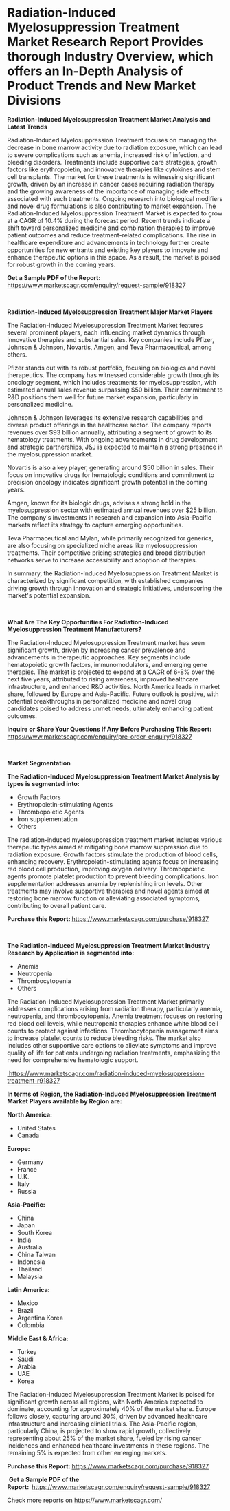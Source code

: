 <p><h1>Radiation-Induced Myelosuppression Treatment Market Research Report Provides thorough Industry Overview, which offers an In-Depth Analysis of Product Trends and New Market Divisions</h1></p><p><strong>Radiation-Induced Myelosuppression Treatment Market Analysis and Latest Trends</strong></p>
<p><p>Radiation-Induced Myelosuppression Treatment focuses on managing the decrease in bone marrow activity due to radiation exposure, which can lead to severe complications such as anemia, increased risk of infection, and bleeding disorders. Treatments include supportive care strategies, growth factors like erythropoietin, and innovative therapies like cytokines and stem cell transplants. The market for these treatments is witnessing significant growth, driven by an increase in cancer cases requiring radiation therapy and the growing awareness of the importance of managing side effects associated with such treatments. Ongoing research into biological modifiers and novel drug formulations is also contributing to market expansion. The Radiation-Induced Myelosuppression Treatment Market is expected to grow at a CAGR of 10.4% during the forecast period. Recent trends indicate a shift toward personalized medicine and combination therapies to improve patient outcomes and reduce treatment-related complications. The rise in healthcare expenditure and advancements in technology further create opportunities for new entrants and existing key players to innovate and enhance therapeutic options in this space. As a result, the market is poised for robust growth in the coming years.</p></p>
<p><strong>Get a Sample PDF of the Report:&nbsp;</strong> <a href="https://www.marketscagr.com/enquiry/request-sample/918327?utm_campaign=2533&utm_medium=2&utm_source=Github&utm_content=ia&utm_term=03032025&utm_id=radiation-induced-myelosuppression-treatment">https://www.marketscagr.com/enquiry/request-sample/918327</a></p>
<p>&nbsp;</p>
<p><strong>Radiation-Induced Myelosuppression Treatment Major Market Players</strong></p>
<p><p>The Radiation-Induced Myelosuppression Treatment Market features several prominent players, each influencing market dynamics through innovative therapies and substantial sales. Key companies include Pfizer, Johnson & Johnson, Novartis, Amgen, and Teva Pharmaceutical, among others.</p><p>Pfizer stands out with its robust portfolio, focusing on biologics and novel therapeutics. The company has witnessed considerable growth through its oncology segment, which includes treatments for myelosuppression, with estimated annual sales revenue surpassing $50 billion. Their commitment to R&D positions them well for future market expansion, particularly in personalized medicine.</p><p>Johnson & Johnson leverages its extensive research capabilities and diverse product offerings in the healthcare sector. The company reports revenues over $93 billion annually, attributing a segment of growth to its hematology treatments. With ongoing advancements in drug development and strategic partnerships, J&J is expected to maintain a strong presence in the myelosuppression market.</p><p>Novartis is also a key player, generating around $50 billion in sales. Their focus on innovative drugs for hematologic conditions and commitment to precision oncology indicates significant growth potential in the coming years. </p><p>Amgen, known for its biologic drugs, advises a strong hold in the myelosuppression sector with estimated annual revenues over $25 billion. The company's investments in research and expansion into Asia-Pacific markets reflect its strategy to capture emerging opportunities.</p><p>Teva Pharmaceutical and Mylan, while primarily recognized for generics, are also focusing on specialized niche areas like myelosuppression treatments. Their competitive pricing strategies and broad distribution networks serve to increase accessibility and adoption of therapies.</p><p>In summary, the Radiation-Induced Myelosuppression Treatment Market is characterized by significant competition, with established companies driving growth through innovation and strategic initiatives, underscoring the market's potential expansion.</p></p>
<p>&nbsp;</p>
<p><strong>What Are The Key Opportunities For Radiation-Induced Myelosuppression Treatment Manufacturers?</strong></p>
<p><p>The Radiation-Induced Myelosuppression Treatment market has seen significant growth, driven by increasing cancer prevalence and advancements in therapeutic approaches. Key segments include hematopoietic growth factors, immunomodulators, and emerging gene therapies. The market is projected to expand at a CAGR of 6-8% over the next five years, attributed to rising awareness, improved healthcare infrastructure, and enhanced R&D activities. North America leads in market share, followed by Europe and Asia-Pacific. Future outlook is positive, with potential breakthroughs in personalized medicine and novel drug candidates poised to address unmet needs, ultimately enhancing patient outcomes.</p></p>
<p><strong>Inquire or Share Your Questions If Any Before Purchasing This Report:</strong> <a href="https://www.marketscagr.com/enquiry/pre-order-enquiry/918327?utm_campaign=2533&utm_medium=2&utm_source=Github&utm_content=ia&utm_term=03032025&utm_id=radiation-induced-myelosuppression-treatment">https://www.marketscagr.com/enquiry/pre-order-enquiry/918327</a></p>
<p>&nbsp;</p>
<p><strong>Market Segmentation</strong></p>
<p><strong>The Radiation-Induced Myelosuppression Treatment Market Analysis by types is segmented into:</strong></p>
<p><ul><li>Growth Factors</li><li>Erythropoietin-stimulating Agents</li><li>Thrombopoietic Agents</li><li>Iron supplementation</li><li>Others</li></ul></p>
<p><p>The radiation-induced myelosuppression treatment market includes various therapeutic types aimed at mitigating bone marrow suppression due to radiation exposure. Growth factors stimulate the production of blood cells, enhancing recovery. Erythropoietin-stimulating agents focus on increasing red blood cell production, improving oxygen delivery. Thrombopoietic agents promote platelet production to prevent bleeding complications. Iron supplementation addresses anemia by replenishing iron levels. Other treatments may involve supportive therapies and novel agents aimed at restoring bone marrow function or alleviating associated symptoms, contributing to overall patient care.</p></p>
<p><strong>Purchase this Report:&nbsp;</strong><a href="https://www.marketscagr.com/purchase/918327?utm_campaign=2533&utm_medium=2&utm_source=Github&utm_content=ia&utm_term=03032025&utm_id=radiation-induced-myelosuppression-treatment">https://www.marketscagr.com/purchase/918327</a></p>
<p>&nbsp;</p>
<p><strong>The Radiation-Induced Myelosuppression Treatment Market Industry Research by Application is segmented into:</strong></p>
<p><ul><li>Anemia</li><li>Neutropenia</li><li>Thrombocytopenia</li><li>Others</li></ul></p>
<p><p>The Radiation-Induced Myelosuppression Treatment Market primarily addresses complications arising from radiation therapy, particularly anemia, neutropenia, and thrombocytopenia. Anemia treatment focuses on restoring red blood cell levels, while neutropenia therapies enhance white blood cell counts to protect against infections. Thrombocytopenia management aims to increase platelet counts to reduce bleeding risks. The market also includes other supportive care options to alleviate symptoms and improve quality of life for patients undergoing radiation treatments, emphasizing the need for comprehensive hematologic support.</p></p>
<p><a href="https://www.marketscagr.com/radiation-induced-myelosuppression-treatment-r918327?utm_campaign=2533&utm_medium=2&utm_source=Github&utm_content=ia&utm_term=03032025&utm_id=radiation-induced-myelosuppression-treatment">&nbsp;https://www.marketscagr.com/radiation-induced-myelosuppression-treatment-r918327</a></p>
<p><strong>In terms of Region, the Radiation-Induced Myelosuppression Treatment Market Players available by Region are:</strong></p>
<p>
    <p> <strong> North America: </strong>
        <ul>
            <li>United States</li>
            <li>Canada</li>
        </ul>
        </p> 
    <p> <strong> Europe: </strong>
        <ul>
            <li>Germany</li>
            <li>France</li>
            <li>U.K.</li>
            <li>Italy</li>
            <li>Russia</li>
        </ul>
        </p> 
    <p> <strong> Asia-Pacific: </strong>
        <ul>
            <li>China</li>
            <li>Japan</li>
            <li>South Korea</li>
            <li>India</li>
            <li>Australia</li>
            <li>China Taiwan</li>
            <li>Indonesia</li>
            <li>Thailand</li>
            <li>Malaysia</li>
        </ul>
        </p> 
    <p> <strong> Latin America: </strong>
        <ul>
            <li>Mexico</li>
            <li>Brazil</li>
            <li>Argentina Korea</li>
            <li>Colombia</li>
        </ul>
        </p> 
    <p> <strong> Middle East & Africa: </strong>
        <ul>
            <li>Turkey</li>
            <li>Saudi</li>
            <li>Arabia</li>
            <li>UAE</li>
            <li>Korea</li>
        </ul>
    </p>
    </p>
<p><p>The Radiation-Induced Myelosuppression Treatment Market is poised for significant growth across all regions, with North America expected to dominate, accounting for approximately 40% of the market share. Europe follows closely, capturing around 30%, driven by advanced healthcare infrastructure and increasing clinical trials. The Asia-Pacific region, particularly China, is projected to show rapid growth, collectively representing about 25% of the market share, fueled by rising cancer incidences and enhanced healthcare investments in these regions. The remaining 5% is expected from other emerging markets.</p></p>
<p><strong>Purchase this Report: </strong><a href="https://www.marketscagr.com/purchase/918327?utm_campaign=2533&utm_medium=2&utm_source=Github&utm_content=ia&utm_term=03032025&utm_id=radiation-induced-myelosuppression-treatment">https://www.marketscagr.com/purchase/918327</a></p>
<p>&nbsp;<strong>Get a Sample PDF of the Report:&nbsp;&nbsp;</strong><a href="https://www.marketscagr.com/enquiry/request-sample/918327?utm_campaign=2533&utm_medium=2&utm_source=Github&utm_content=ia&utm_term=03032025&utm_id=radiation-induced-myelosuppression-treatment">https://www.marketscagr.com/enquiry/request-sample/918327</a></p>
<p><strong></strong></p>
<p>Check more reports on <a href="https://www.marketscagr.com/?utm_campaign=2533&utm_medium=2&utm_source=Github&utm_content=ia&utm_term=03032025&utm_id=radiation-induced-myelosuppression-treatment">https://www.marketscagr.com/</a></p>